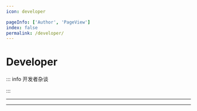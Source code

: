 ```yaml
---
icon: developer

pageInfo: ['Author', 'PageView']
index: false
permalink: /developer/
---
```


# Developer

::: info 开发者杂谈

:::

---

<Catalog base='/developer/' />

---
